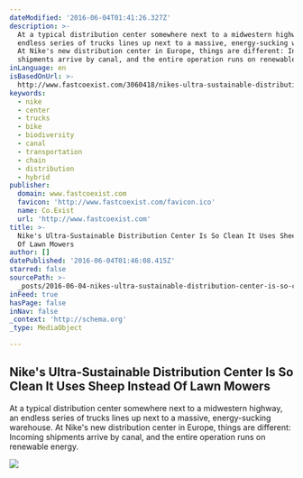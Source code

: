 ```yaml
---
dateModified: '2016-06-04T01:41:26.327Z'
description: >-
  At a typical distribution center somewhere next to a midwestern highway, an
  endless series of trucks lines up next to a massive, energy-sucking warehouse.
  At Nike's new distribution center in Europe, things are different: Incoming
  shipments arrive by canal, and the entire operation runs on renewable energy.
inLanguage: en
isBasedOnUrl: >-
  http://www.fastcoexist.com/3060418/nikes-ultra-sustainable-distribution-center-is-so-clean-it-uses-sheep-instead-of-lawnmowers
keywords:
  - nike
  - center
  - trucks
  - bike
  - biodiversity
  - canal
  - transportation
  - chain
  - distribution
  - hybrid
publisher:
  domain: www.fastcoexist.com
  favicon: 'http://www.fastcoexist.com/favicon.ico'
  name: Co.Exist
  url: 'http://www.fastcoexist.com'
title: >-
  Nike's Ultra-Sustainable Distribution Center Is So Clean It Uses Sheep Instead
  Of Lawn Mowers
author: []
datePublished: '2016-06-04T01:46:08.415Z'
starred: false
sourcePath: >-
  _posts/2016-06-04-nikes-ultra-sustainable-distribution-center-is-so-clean-it.md
inFeed: true
hasPage: false
inNav: false
_context: 'http://schema.org'
_type: MediaObject

---
```

<article style=""><h1>Nike's Ultra-Sustainable Distribution Center Is So Clean It Uses Sheep Instead Of Lawn Mowers</h1><p>At a typical distribution center somewhere next to a midwestern highway, an endless series of trucks lines up next to a massive, energy-sucking warehouse. At Nike's new distribution center in Europe, things are different: Incoming shipments arrive by canal, and the entire operation runs on renewable energy.</p><img src="http://c.fastcompany.net/multisite_files/fastcompany/imagecache/inline-large/inline/2016/06/3060418-inline-s-3-nikes-ultra-sustainable-new-distribution-center-runs-on-100-renewable-energy.jpg" /></article>